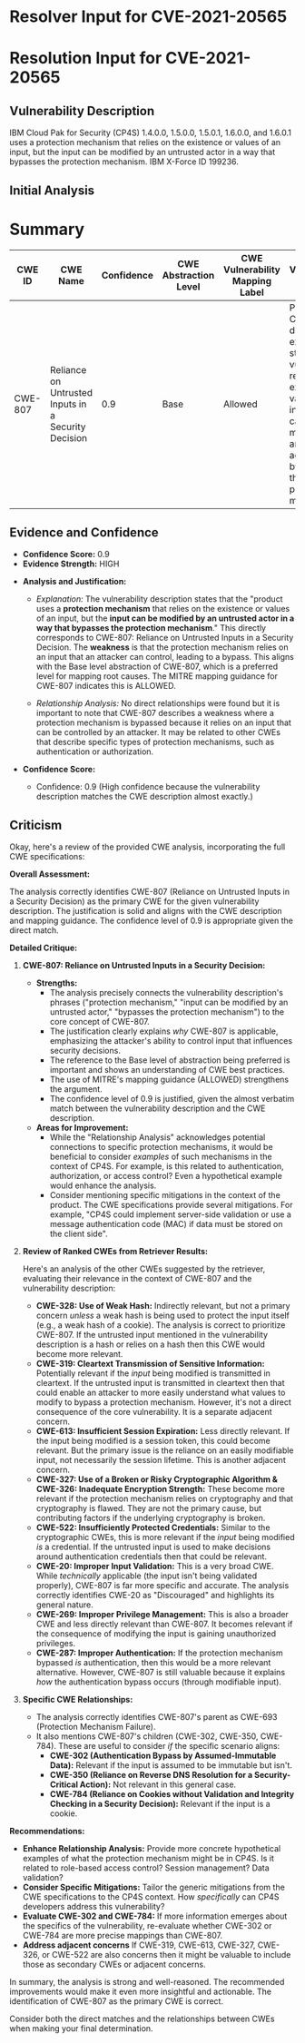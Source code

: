 # Resolver Input for CVE-2021-20565

# Resolution Input for CVE-2021-20565

## Vulnerability Description
IBM Cloud Pak for Security (CP4S) 1.4.0.0, 1.5.0.0, 1.5.0.1, 1.6.0.0, and 1.6.0.1 uses a protection mechanism that relies on the existence or values of an input, but the input can be modified by an untrusted actor in a way that bypasses the protection mechanism. IBM X-Force ID 199236.

## Initial Analysis
# Summary
| CWE ID | CWE Name | Confidence | CWE Abstraction Level | CWE Vulnerability Mapping Label | CWE-Vulnerability Mapping Notes |
|---|---|---|---|---|---|
| CWE-807 | Reliance on Untrusted Inputs in a Security Decision | 0.9 | Base | Allowed | Primary CWE. The description explicitly states the vulnerability relies on the existence or values of an input that can be modified by an untrusted actor, which bypasses the protection mechanism. |

## Evidence and Confidence

*   **Confidence Score:** 0.9
*   **Evidence Strength:** HIGH

- **Analysis and Justification:**  
  - *Explanation:* The vulnerability description states that the "product uses a **protection mechanism** that relies on the existence or values of an input, but the **input can be modified by an untrusted actor in a way that bypasses the protection mechanism**." This directly corresponds to CWE-807: Reliance on Untrusted Inputs in a Security Decision. The **weakness** is that the protection mechanism relies on an input that an attacker can control, leading to a bypass. This aligns with the Base level abstraction of CWE-807, which is a preferred level for mapping root causes. The MITRE mapping guidance for CWE-807 indicates this is ALLOWED.

  - *Relationship Analysis:* No direct relationships were found but it is important to note that CWE-807 describes a weakness where a protection mechanism is bypassed because it relies on an input that can be controlled by an attacker. It may be related to other CWEs that describe specific types of protection mechanisms, such as authentication or authorization.

- **Confidence Score:**  
  - Confidence: 0.9 (High confidence because the vulnerability description matches the CWE description almost exactly.)

## Criticism
Okay, here's a review of the provided CWE analysis, incorporating the full CWE specifications:

**Overall Assessment:**

The analysis correctly identifies CWE-807 (Reliance on Untrusted Inputs in a Security Decision) as the primary CWE for the given vulnerability description. The justification is solid and aligns with the CWE description and mapping guidance. The confidence level of 0.9 is appropriate given the direct match.

**Detailed Critique:**

1.  **CWE-807: Reliance on Untrusted Inputs in a Security Decision:**

    *   **Strengths:**
        *   The analysis precisely connects the vulnerability description's phrases ("protection mechanism," "input can be modified by an untrusted actor," "bypasses the protection mechanism") to the core concept of CWE-807.
        *   The justification clearly explains *why* CWE-807 is applicable, emphasizing the attacker's ability to control input that influences security decisions.
        *   The reference to the Base level of abstraction being preferred is important and shows an understanding of CWE best practices.
        *   The use of MITRE's mapping guidance (ALLOWED) strengthens the argument.
        *   The confidence level of 0.9 is justified, given the almost verbatim match between the vulnerability description and the CWE description.
    *   **Areas for Improvement:**
        *   While the "Relationship Analysis" acknowledges potential connections to specific protection mechanisms, it would be beneficial to consider *examples* of such mechanisms in the context of CP4S.  For example, is this related to authentication, authorization, or access control?  Even a hypothetical example would enhance the analysis.
        *   Consider mentioning specific mitigations in the context of the product. The CWE specifications provide several mitigations. For example, "CP4S could implement server-side validation or use a message authentication code (MAC) if data must be stored on the client side".

2.  **Review of Ranked CWEs from Retriever Results:**

    Here's an analysis of the other CWEs suggested by the retriever, evaluating their relevance in the context of CWE-807 and the vulnerability description:

    *   **CWE-328: Use of Weak Hash:**  Indirectly relevant, but not a primary concern *unless* a weak hash is being used to protect the input itself (e.g., a weak hash of a cookie).  The analysis is correct to prioritize CWE-807.  If the untrusted input mentioned in the vulnerability description is a hash or relies on a hash then this CWE would become more relevant.
    *   **CWE-319: Cleartext Transmission of Sensitive Information:**  Potentially relevant if the *input* being modified is transmitted in cleartext. If the untrusted input is transmitted in cleartext then that could enable an attacker to more easily understand what values to modify to bypass a protection mechanism. However, it's not a direct consequence of the core vulnerability. It is a separate adjacent concern.
    *   **CWE-613: Insufficient Session Expiration:** Less directly relevant. If the input being modified is a session token, this could become relevant. But the primary issue is the reliance on an easily modifiable input, not necessarily the session lifetime. This is another adjacent concern.
    *   **CWE-327: Use of a Broken or Risky Cryptographic Algorithm & CWE-326: Inadequate Encryption Strength:** These become more relevant if the protection mechanism relies on cryptography and that cryptography is flawed. They are not the primary cause, but contributing factors if the underlying cryptography is broken.
    *   **CWE-522: Insufficiently Protected Credentials:** Similar to the cryptographic CWEs, this is more relevant if the *input* being modified *is* a credential. If the untrusted input is used to make decisions around authentication credentials then that could be relevant.
    *   **CWE-20: Improper Input Validation:**  This is a very broad CWE. While *technically* applicable (the input isn't being validated properly), CWE-807 is far more specific and accurate. The analysis correctly identifies CWE-20 as "Discouraged" and highlights its general nature.
    *   **CWE-269: Improper Privilege Management:** This is also a broader CWE and less directly relevant than CWE-807. It becomes relevant if the consequence of modifying the input is gaining unauthorized privileges.
    *   **CWE-287: Improper Authentication:** If the protection mechanism bypassed *is* authentication, then this would be a more relevant alternative. However, CWE-807 is still valuable because it explains *how* the authentication bypass occurs (through modifiable input).

3.  **Specific CWE Relationships:**

    *   The analysis correctly identifies CWE-807's parent as CWE-693 (Protection Mechanism Failure).
    *   It also mentions CWE-807's children (CWE-302, CWE-350, CWE-784).  These are useful to consider *if* the specific scenario aligns:
        *   **CWE-302 (Authentication Bypass by Assumed-Immutable Data):** Relevant if the input is assumed to be immutable but isn't.
        *   **CWE-350 (Reliance on Reverse DNS Resolution for a Security-Critical Action):**  Not relevant in this general case.
        *   **CWE-784 (Reliance on Cookies without Validation and Integrity Checking in a Security Decision):** Relevant if the input is a cookie.

**Recommendations:**

*   **Enhance Relationship Analysis:** Provide more concrete hypothetical examples of what the protection mechanism might be in CP4S.  Is it related to role-based access control? Session management? Data validation?
*   **Consider Specific Mitigations:** Tailor the generic mitigations from the CWE specifications to the CP4S context.  How *specifically* can CP4S developers address this vulnerability?
*   **Evaluate CWE-302 and CWE-784:** If more information emerges about the specifics of the vulnerability, re-evaluate whether CWE-302 or CWE-784 are more precise mappings than CWE-807.
*   **Address adjacent concerns** If CWE-319, CWE-613, CWE-327, CWE-326, or CWE-522 are also concerns then it might be valuable to include those as secondary CWEs or adjacent concerns.

In summary, the analysis is strong and well-reasoned. The recommended improvements would make it even more insightful and actionable. The identification of CWE-807 as the primary CWE is correct.

Consider both the direct matches and the relationships between CWEs
when making your final determination.
        